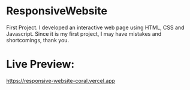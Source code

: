 # ResponsiveWebsite
First Project.
I developed an interactive web page using HTML, CSS and Javascript. Since it is my first project, I may have mistakes and shortcomings, thank you.
# Live Preview:
https://responsive-website-coral.vercel.app
